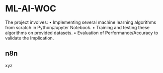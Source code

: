 # ML-AI-WOC
The project involves: • Implementing several machine learning algorithms from scratch in Python/Jupyter Notebook. • Training and testing these algorithms on provided datasets. • Evaluation of Performance/Accuracy to validate the Implication. 

## n8n
xyz

